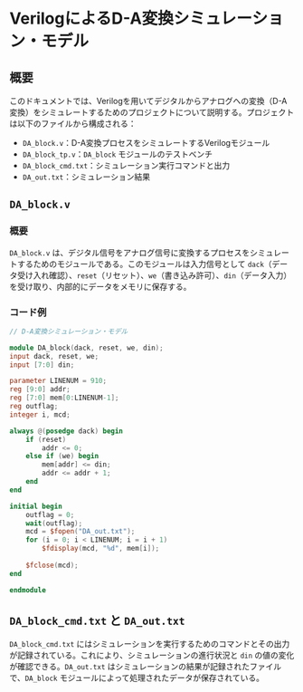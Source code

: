 # VerilogによるD-A変換シミュレーション・モデル

## 概要
このドキュメントでは、Verilogを用いてデジタルからアナログへの変換（D-A変換）をシミュレートするためのプロジェクトについて説明する。プロジェクトは以下のファイルから構成される：

- `DA_block.v`：D-A変換プロセスをシミュレートするVerilogモジュール
- `DA_block_tp.v`：`DA_block` モジュールのテストベンチ
- `DA_block_cmd.txt`：シミュレーション実行コマンドと出力
- `DA_out.txt`：シミュレーション結果

## `DA_block.v`

### 概要

`DA_block.v` は、デジタル信号をアナログ信号に変換するプロセスをシミュレートするためのモジュールである。このモジュールは入力信号として `dack`（データ受け入れ確認）、`reset`（リセット）、`we`（書き込み許可）、`din`（データ入力）を受け取り、内部的にデータをメモリに保存する。

### コード例

```verilog
// D-A変換シミュレーション・モデル

module DA_block(dack, reset, we, din);
input dack, reset, we;
input [7:0] din;

parameter LINENUM = 910;
reg [9:0] addr;
reg [7:0] mem[0:LINENUM-1];
reg outflag;
integer i, mcd;

always @(posedge dack) begin
    if (reset)
        addr <= 0;
    else if (we) begin 
        mem[addr] <= din;
        addr <= addr + 1;
    end
end

initial begin
    outflag = 0;
    wait(outflag);
    mcd = $fopen("DA_out.txt");
    for (i = 0; i < LINENUM; i = i + 1)
        $fdisplay(mcd, "%d", mem[i]);
    
    $fclose(mcd);
end

endmodule
```

## `DA_block_cmd.txt` と `DA_out.txt`

`DA_block_cmd.txt` にはシミュレーションを実行するためのコマンドとその出力が記録されている。これにより、シミュレーションの進行状況と `din` の値の変化が確認できる。`DA_out.txt` はシミュレーションの結果が記録されたファイルで、`DA_block` モジュールによって処理されたデータが保存されている。
